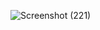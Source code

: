 ![Screenshot (221)](https://github.com/user-attachments/assets/ca1c789a-9cb0-4908-a714-76d694d42555)
